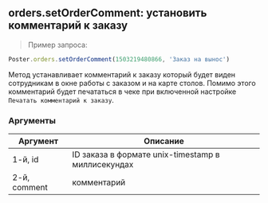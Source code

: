 ## orders.setOrderComment: установить комментарий к заказу

> Пример запроса: 

```javascript
Poster.orders.setOrderComment(1503219480866, 'Заказ на вынос')
```

Метод устанавливает комментарий к заказу который будет виден сотрудникам в окне работы с заказом и на карте столов.
Помимо этого комментарий будет печататься в чеке при включенной настройке `Печатать комментарий к заказу`.

### Аргументы

Аргумент | Описание
-------- | -----------
1-й, id | ID заказа в формате unix-timestamp в миллисекундах
2-й, comment | комментарий

